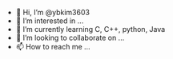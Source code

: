 - 👋 Hi, I’m @ybkim3603
- 👀 I’m interested in ...
- 🌱 I’m currently learning C, C++, python, Java
- 💞️ I’m looking to collaborate on ...
- 📫 How to reach me ...

<!---
ybkim3603/ybkim3603 is a ✨ special ✨ repository because its `README.md` (this file) appears on your GitHub profile.
You can click the Preview link to take a look at your changes.
--->
